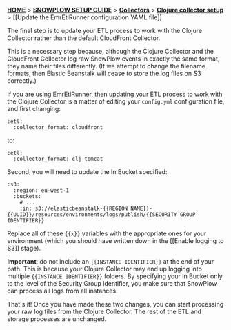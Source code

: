 [**HOME**](Home) > [**SNOWPLOW SETUP GUIDE**](Setting-up-SnowPlow) > [**Collectors**](Setting-up-a-Collector) > [**Clojure collector setup**](setting-up-the-clojure-collector) > [[Update the EmrEtlRunner configuration YAML file]]

The final step is to update your ETL process to work with the Clojure Collector rather than the default CloudFront Collector.

This is a necessary step because, although the Clojure Collector and the CloudFront Collector log raw SnowPlow events in exactly the same format, they name their files differently. (If we attempt to change the filename formats, then Elastic Beanstalk will cease to store the log files on S3 correctly.)

If you are using EmrEtlRunner, then updating your ETL process to work with the Clojure Collector is a matter of editing your `config.yml` configuration file, and first changing:

    :etl:
      :collector_format: cloudfront

to:

    :etl:
      :collector_format: clj-tomcat

Second, you will need to update the In Bucket specified:

    :s3:
      :region: eu-west-1
      :buckets:
        # ...
        :in: s3://elasticbeanstalk-{{REGION NAME}}-{{UUID}}/resources/environments/logs/publish/{{SECURITY GROUP IDENTIFIER}}

Replace all of these `{{x}}` variables with the appropriate ones for your environment (which you should have written down in the [[Enable logging to S3]] stage).

**Important**: do not include an `{{INSTANCE IDENTIFIER}}` at the end of your path. This is because your Clojure Collector may end up logging into multiple `{{INSTANCE IDENTIFIER}}` folders. By specifying your In Bucket only to the level of the Security Group identifier, you make sure that SnowPlow can process all logs from all instances.

That's it! Once you have made these two changes, you can start processing your raw log files from the Clojure Collector. The rest of the ETL and storage processes are unchanged.